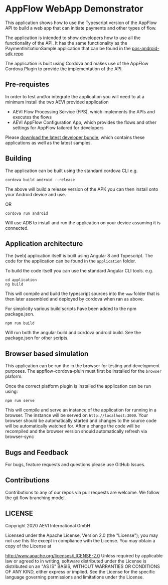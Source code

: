 # AppFlow WebApp Demonstrator

This application shows how to use the Typescript version of the AppFlow API to build a web app that can initiate payments and other types of flow.

The application is intended to show developers how to use all the functionality of the API. It has the same functionality as the PaymentInitiationSample application that can be found in the [pos-android-sdk repo](https://github.com/AEVI-AppFlow/pos-android-sdk)

The application is built using Cordova and makes use of the AppFlow Cordova Plugin to provide the implementation of the API.

## Pre-requistes

In order to test and/or integrate the application you will need to at a minimum install the two AEVI provided application

* AEVI Flow Processing Service (FPS), which implements the APIs and executes the flows
* AEVI AppFlow Configuration App, which provides the flows and other settings for AppFlow tailored for developers

Please [download the latest developer bundle](https://aevi-appflow.github.io/pos-android-sdk/downloads/), which contains these applications as well as the latest samples.

## Building

The application can be built using the standard cordova CLI e.g. 

```
cordova build android --release
```

The above will build a release version of the APK you can then install onto your Android device and use.

OR

```
cordova run android
```

Will use ADB to install and run the application on your device assuming it is connected.

## Application architecture

The (web) application itself is built using Angular 8 and Typescript. The code for the application can be found in the `application` folder.

To build the code itself you can use the standard Angular CLI tools. e.g.

```
cd application
ng build
```

This will compile and build the typescript sources into the `www` folder that is then later assembled and deployed by cordova when ran as above.

For simplicity various build scripts have been added to the npm package.json.

```
npm run build
```

Will run both the angular build and cordova android build. See the package.json for other scripts.

## Browser based simulation

This application can be run the in the browser for testing and development purposes. The appflow-cordova-pluin must first be installed for the `browser` plaform.

Once the correct platform plugin is installed the application can be run using:

```
npm run serve
```

This will compile and serve an instance of the application for running in a browser. The instance will be served on `http://localhost:3000`. Your browser should be automatically started and changes to the source code will be automatically watched for. After a change the code will be recompiled and the browser version should automatically refresh via browser-sync

## Bugs and Feedback
For bugs, feature requests and questions please use GitHub Issues.

## Contributions
Contributions to any of our repos via pull requests are welcome. We follow the git flow branching model.

## LICENSE
Copyright 2020 AEVI International GmbH

Licensed under the Apache License, Version 2.0 (the "License"); you may not use this file except in compliance with the License. You may obtain a copy of the License at

http://www.apache.org/licenses/LICENSE-2.0
Unless required by applicable law or agreed to in writing, software distributed under the License is distributed on an "AS IS" BASIS, WITHOUT WARRANTIES OR CONDITIONS OF ANY KIND, either express or implied. See the License for the specific language governing permissions and limitations under the License.